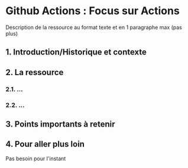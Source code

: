 # Github Actions : Focus sur Actions
Description de la ressource au format texte et en 1 paragraphe max (pas plus)

## 1. Introduction/Historique et contexte


## 2. La ressource
### 2.1. ...


### 2.2. ...

## 3. Points importants à retenir


## 4. Pour aller plus loin
Pas besoin pour l'instant
